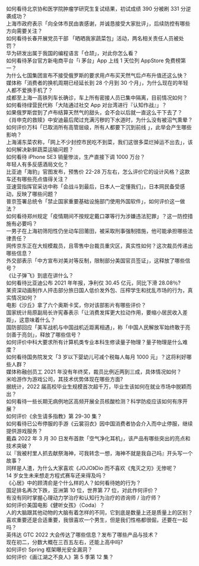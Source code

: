 如何看待北京协和医学院肿瘤学研究生复试结果，初试成绩 390 分被刷 331 分逆袭成功？  
上海市政府表示「向全体市民由衷感谢，并诚恳接受大家批评」，后续防控有哪些方向需要关注？  
如何看待长春开展党员干部 「晒晒我家蔬菜包」活动，两名相关责任人员被处罚？  
华为研发出属于我国的编程语言「仓颉」，对此你怎么看？  
如何看待茅台官方新电商平台「i 茅台」App 上线 1 天位列 AppStore 免费榜第一？  
为什么七国集团宣布不接受俄罗斯的要求用卢布买天然气后卢布升值还这么快？  
媒体称「消费者的换机周期已经延长到 28 个月到 30 个月」，为什么现在的年轻人都不爱换手机了？  
成都至上海一高铁列车长确诊，车上所有密接人员已集中隔离，目前情况如何？  
如何看待绿营民代称「大陆通过社交 App 对台湾进行『认知作战』」？  
如果俄罗斯尝到了卢布结算天然气的甜头，会不会以后就一直这么干下去了？  
《肖申克的救赎》中安迪最后爬过充满污秽的下水道时，为什么没有被沼气熏晕？  
如何评价万科「已取消所有高管层级，所有人都要下沉到前线 」，此举会产生哪些影响？  
上海浦东菜农称，「网上不少封控市民吃不到菜，我们这很多菜烂掉运不出去」，该如何解决新鲜蔬菜运输问题？  
如何看待 iPhone SE3 销量惨淡，生产直接下调 1000 万台？  
年轻人有多反感酒局文化？  
比亚迪「海豹」官图发布，预售价 22-28 万左右，怎么评价它的设计风格？这款车还有哪些亮点值得关注？  
亚速营指挥官采访中称「会战斗到最后，日本人一定懂我们」，日本网民备受感动，反映了哪些问题？  
普京签署总统令「禁止国家重要基础设施部门使用外国软件」，如何评价这一做法？  
如何看待郑州规定「疫情期间不按规定戴口罩等行为涉嫌违法犯罪」？这一防控措施有必要吗？  
一男子在上海初筛阳性仍坐动车回莆田，被采取刑事强制措施，他可能承担哪些法律责任？  
网传京东正在大规模裁员，且零售中台裁员重灾区，真实性如何？这次裁员传递出哪些信息？  
外交部表示「中方宣布对美对等反制，限制部分美国官员签证」，这释放了哪些信号？  
《让子弹飞》到底在讲什么？  
如何看待比亚迪公布 2021 年年报，净利仅 30.45 亿元，同比下滑 28.08％?  
某资深动画制作人抨击部分旅日国人低价发外包、压榨学生和扰乱市场的行为，真实情况如何？  
电影《沙丘》拿了六个奥斯卡奖，你对该部影片有哪些评价？  
国家统计局原副局长许宪春表示「让消费发挥更大拉动作用，要缩小居民收入差距」，这意味着什么？  
国防部回应「美军战机与中国战机近距离相遇」，称「中国人民解放军始终敢于亮剑善于亮剑」，释放了哪些信号？  
如何评价中科大要求所有计算机类专业本科生修读量子物理？量子物理是什么难度？  
如何看待国务院发文「3 岁以下婴幼儿可减个税每人每月 1000 元」？这将利好哪些人群？  
媒体称融创员工 2021 年没有年终奖，裁员比例近两到三成，具体情况如何？  
米哈游作为游戏公司，其技术优势体现在哪些方面?  
据统计，2022 届高校毕业生规模首次超千万，毕业生该如何在就业市场中脱颖而出？  
如何看待一些长期无病例地区高频开展全员核酸检测？科学防疫应该如何有序开展？  
如何评价《余生请多指教》第 29-30 集？  
如何看待已公布停服的手游《云裳羽衣》因中国消费者协会介入而中止停服，继续提供游戏服务？  
戴森 2022 年 3 月 30 日发布首款「空气净化耳机」，该产品有哪些突出的亮点和技术突破？  
以『我被村里人抓去献祭海神，可我转念一想，海神不就是我自己吗』开头写一个故事？  
同样是人渣，为什么大家喜欢《JOJO》Dio 而不喜欢《鬼灭之刃》无惨呢？  
14 岁女生未来想走方程式赛车还来得及吗？  
《心居》中的顾清俞是个什么样的人？如何看待她的行为？  
国足排名再次下跌，亚洲第 10 位，世界第 77 位，对此作何评价？  
有没有同时掌握心理动力学治疗和认知行为治疗的咨询师 / 治疗师？  
如何评价美国电影《健听女孩》（Coda）？  
人的大脑跟其他动物的大脑有着怎样的不同，它到底是数量上还是质量上的区别？  
喜欢重要还是合适重要，我很喜欢一个男生，但是我们性格都很倔，还要在一起吗？  
英伟达 GTC 2022 大会传达了哪些信息？发布了哪些产品与技术？  
现在初二，分数大概在三百五左右，还能上高中吗?  
如何评价 Spring 框架曝光安全漏洞？  
如何评价《画江湖之不良人》第 5 季第 12 集？  
